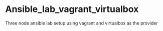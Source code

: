 # Ansible_lab_vagrant_virtualbox
Three node ansible lab setup using vagrant and virtualbox as the provider

